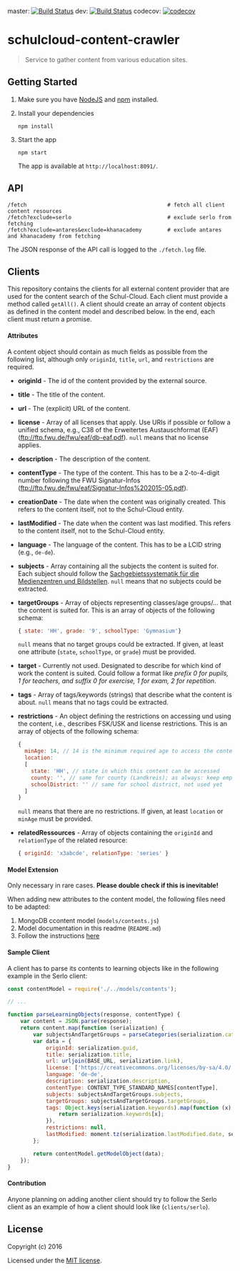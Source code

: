 master: [![Build Status](https://travis-ci.org/schul-cloud/schulcloud-content-crawler.svg?branch=master)](https://travis-ci.org/schul-cloud/schulcloud-content-crawler)
dev: [![Build Status](https://travis-ci.org/schul-cloud/schulcloud-content-crawler.svg?branch=dev)](https://travis-ci.org/schul-cloud/schulcloud-content-crawler)
codecov: [![codecov](https://codecov.io/gh/schul-cloud/schulcloud-content-crawler/branch/master/graph/badge.svg)](https://codecov.io/gh/schul-cloud/schulcloud-content-crawler)

# schulcloud-content-crawler
> Service to gather content from various education sites.

## Getting Started

1. Make sure you have [NodeJS](https://nodejs.org/) and [npm](https://www.npmjs.com/) installed.
2. Install your dependencies

    ```
    npm install
    ```
3. Start the app

    ```
    npm start
    ```

    The app is available at `http://localhost:8091/`.

## API

```
/fetch                                            # fetch all client content resources
/fetch?exclude=serlo                              # exclude serlo from fetching
/fetch?exclude=antares&exclude=khanacademy        # exclude antares and khanacademy from fetching
```

The JSON response of the API call is logged to the `./fetch.log` file.

## Clients

This repository contains the clients for all external content provider that are used for the content search of the Schul-Cloud. 
Each client must provide a method called `getAll()`. A client should create an array of content objects as defined in the content model and described below. In the end, each client must return a promise.

#### Attributes
A content object should contain as much fields as possible from the following list, although only `originId`, `title`, `url`, and `restrictions` are required.

* **originId** - The id of the content provided by the external source.
* **title** - The title of the content.
* **url** - The (explicit) URL of the content.
* **license** - Array of all licenses that apply. Use URIs if possible or follow a unified schema, e.g., C38 of the Erweitertes Austauschformat (EAF) (ftp://ftp.fwu.de/fwu/eaf/db-eaf.pdf). `null` means that no license applies.
* **description** - The description of the content.
* **contentType** - The type of the content. This has to be a 2-to-4-digit number following the FWU Signatur-Infos (ftp://ftp.fwu.de/fwu/eaf/Signatur-Infos%202015-05.pdf).
* **creationDate** - The date when the content was originally created. This refers to the content itself, not to the Schul-Cloud entity.
* **lastModified** - The date when the content was last modified. This refers to the content itself, not to the Schul-Cloud entity.
* **language** - The language of the content. This has to be a LCID string (e.g., `de-de`).
* **subjects** - Array containing all the subjects the content is suited for. Each subject should follow the [Sachgebietssystematik für die Medienzentren und Bildstellen](http://agmud.de/wp-content/uploads/2013/09/sgsyst-20121219.pdf). `null` means that no subjects could be extracted.
* **targetGroups** - Array of objects representing classes/age groups/… that the content is suited for. This is an array of objects of the following schema:
    ```javascript
    { state: 'HH', grade: '9', schoolType: 'Gymnasium'}
    ```
    `null` means that no target groups could be extracted. If given, at least one attribute (`state`, `schoolType`, or `grade`) must be provided.
* **target** - Currently not used. Designated to describe for which kind of work the content is suited. Could follow a format like *prefix 0 for pupils, 1 for teachers, and suffix 0 for exercise, 1 for exam, 2 for repetition*.
* **tags** - Array of tags/keywords (strings) that describe what the content is about. `null` means that no tags could be extracted.
* **restrictions** - An object defining the restrictions on accessing und using the content, i.e., describes FSK/USK and license restrictions. This is an array of objects of the following schema: 
    ```javascript
    {
      minAge: 14, // 14 is the minimum required age to access the content
      location:
      [
        state: 'HH', // state in which this content can be accessed
        county: '', // same for county (Landkreis); as always: keep empty when it does not apply, not used yet
        schoolDistrict: '' // same for school district, not used yet
      ]
    }
    ```
    `null` means that there are no restrictions. If given, at least `location` or `minAge` must be provided.

* **relatedRessources** - Array of objects containing the `originId` and `relationType` of the related resource:
    ```javascript
    { originId: 'x3abcde', relationType: 'series' }
    ```

#### Model Extension

Only necessary in rare cases. **Please double check if this is inevitable!**

When adding new attributes to the content model, the following files need to be adapted:

1. MongoDB ccontent model (`models/contents.js`)
2. Model documentation in this readme (`README.md`)
3. Follow the instructions [here](https://github.com/schul-cloud/schulcloud-content-api#extension-of-the-content-model)

#### Sample Client
A client has to parse its contents to learning objects like in the following example in the Serlo client:
```javascript
const contentModel = require('./../models/contents');

// ...

function parseLearningObjects(response, contentType) {
    var content = JSON.parse(response);
    return content.map(function (serialization) {
        var subjectsAndTargetGroups = parseCategories(serialization.categories);
        var data = {
            originId: serialization.guid,
            title: serialization.title,
            url: urljoin(BASE_URL, serialization.link),
            license: ['https://creativecommons.org/licenses/by-sa/4.0/'],
            language: 'de-de',
            description: serialization.description,
            contentType: CONTENT_TYPE_STANDARD_NAMES[contentType],
            subjects: subjectsAndTargetGroups.subjects,
            targetGroups: subjectsAndTargetGroups.targetGroups,
            tags: Object.keys(serialization.keywords).map(function (x) {
                return serialization.keywords[x];
            }),
            restrictions: null,
            lastModified: moment.tz(serialization.lastModified.date, serialization.lastModified.timezone).toDate()
        };

        return contentModel.getModelObject(data);
    });
}
```

#### Contribution

Anyone planning on adding another client should try to follow the Serlo client as an example of how a client should look like (`clients/serlo`).

## License

Copyright (c) 2016

Licensed under the [MIT license](LICENSE).
